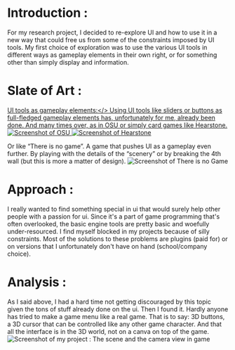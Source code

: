# **Introduction :**
For my research project, I decided to re-explore UI and how to use it in a new way that could free us from some of the constraints imposed by UI tools. 
My first choice of exploration was to use the various UI tools in different ways as gameplay elements in their own right, or for something other than simply display and information.


# **Slate of Art :**
<ins>UI tools as gameplay elements:</>
Using UI tools like sliders or buttons as full-fledged gameplay elements has, unfortunately for me, already been done.
And many times over, as in OSU or simply card games like Hearstone.
![Screenshot of OSU](https://github.com/user-attachments/assets/88dc9fae-6b74-45e1-aedc-a7deb518cc92)
![Screenshot of Hearstone](https://github.com/user-attachments/assets/76a26c16-8c8b-4ed2-bd09-0624333af8a6)

Or like “There is no game”. A game that pushes UI as a gameplay even further. 
By playing with the details of the “scenery” or by breaking the 4th wall (but this is more a matter of design).
![Screenshot of There is no Game](https://github.com/user-attachments/assets/473e6c0a-3532-4a33-a07b-108b2048c6e4)


# **Approach :**
I really wanted to find something special in ui that would surely help other people with a passion for ui. 
Since it's a part of game programming that's often overlooked, the basic engine tools are pretty basic and woefully under-resourced. 
I find myself blocked in my projects because of silly constraints. 
Most of the solutions to these problems are plugins (paid for) or on versions that I unfortunately don't have on hand (school/company choice). 


# **Analysis :**
As I said above, I had a hard time not getting discouraged by this topic given the tons of stuff already done on the ui.
Then I found it. Hardly anyone has tried to make a game menu like a real game. 
That is to say: 3D buttons, a 3D cursor that can be controlled like any other game character. 
And that all the interface is in the 3D world, not on a canva on top of the game.
![Screenshot of my project : The scene and the camera view in game](https://github.com/user-attachments/assets/a663ce6a-1c82-43c2-a9d6-2dd3881343bb)
